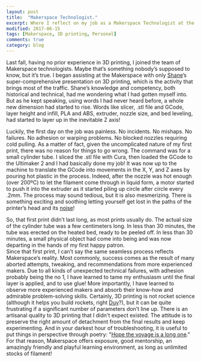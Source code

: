 ```yaml
---
layout: post
title:  "Makerspace Technologist."
excerpt: Where I reflect on my job as a Makerspace Technologist at the Scholars' Lab at the University of Virginia.
modified: 2017-06-15
tags: [Makerspace, 3D printing, Personal]
comments: true
category: blog
---
```


Last fall, having no prior experience in 3D printing, I joined the team of Makerspace technologists. Maybe that’s something nobody’s supposed to know, but it’s true. I began assisting at the Makerspace with only [Shane](http://scholarslab.org/people/shane-lin/ "Shane's Scholar's Lab Profile")’s super-comprehensive presentation on 3D printing, which is the activity that brings most of the traffic. Shane’s knowledge and competency, both historical and technical, had me wondering what I had gotten myself into. But as he kept speaking, using words I had never heard before, a whole new dimension had started to rise. Words like slicer, .stl file and GCode, layer height and infill, PLA and ABS, extruder, nozzle size, and bed leveling, had started to layer up in the inevitable Z axis!

Luckily, the first day on the job was painless. No incidents. No mishaps. No failures. No adhesion or warping problems. No blocked nozzles requiring cold pulling. As a matter of fact, given the uncomplicated nature of my first print, there was no reason for things to go wrong. The command was for a small cylinder tube. I sliced the .stl file with Cura, then loaded the GCode to the Ultimaker 2 and I had basically done my job! It was now up to the machine to translate the GCode into movements in the X, Y, and Z axes by pouring hot plastic in the process. Indeed, after the nozzle was hot enough (over 200ºC) to let the filament come through in liquid form, a motor started to push it into the extruder as it started piling up circle after circle every .2mm. The process may sound tedious, but it is also mesmerizing. There is something exciting and soothing letting yourself get lost in the paths of the printer’s head and its <a href="https://www.youtube.com/watch?v=xtARX_0wxr8" target="blank">noise</a>!

So, that first print didn’t last long, as most prints usually do. The actual size of the cylinder tube was a few centimeters long. In less than 30 minutes, the tube was erected on the heated bed, ready to be peeled off. In less than 30 minutes, a small physical object had come into being and was now departing in the hands of my first happy patron.  
Since that first print, I can’t say  the same seamless process reflects Makerspace’s reality. Most commonly, success comes as the result of many aborted attempts, tweaking, and recommendations from more experienced makers. Due to all kinds of unexpected technical failures, with adhesion probably being the no 1, I have learned to tame my enthusiasm until the final layer is applied, and to use glue! More importantly, I have learned to observe more experienced makers and absorb their know-how and admirable problem-solving skills. Certainly, 3D printing is not rocket science (although it helps you build rockets, right [Duy](http://scholarslab.org/people/duy-nguyen/ "Duy's Scholar's Lab Profile")?), but it can be quite frustrating if a significant number of parameters don’t line up. There is an artisanal quality to 3D printing that I didn't expect existed. The attitude is to preserve the right amount of detachment from the final results and keep experimenting. And in your darkest hour of troubleshooting, it is useful to put things in perspective through poetry: "[Hope the voyage is a long one](http://www.cavafy.com/poems/content.asp?cat=1&id=74 "Cavafy - Ithaca")." For that reason, Makerspace offers exposure, good mentorship, an amazingly friendly and playful learning environment, as long as unlimited stocks of filament!
